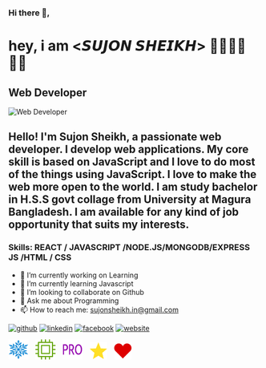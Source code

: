 ### Hi there 👋, 
# hey, i am <𝙎𝙐𝙅𝙊𝙉 𝙎𝙃𝙀𝙄𝙆𝙃> 👨‍💻👨‍💻👨‍💻
## Web Developer
![Web Developer](https://i.ibb.co/kgQV6Bd/Black-belt.jpg)

## Hello! I'm Sujon Sheikh, a passionate web developer. I develop web applications. My core skill is based on JavaScript and I love to do most of the things using JavaScript. I love to make the web more open to the world. I am study bachelor in H.S.S govt collage from University at Magura Bangladesh. I am available for any kind of job opportunity that suits my interests.

### Skills: REACT / JAVASCRIPT /NODE.JS/MONGODB/EXPRESS JS /HTML / CSS

- 🔭 I’m currently working on Learning 
- 🌱 I’m currently learning Javascript 
- 👯 I’m looking to collaborate on Github 
- 💬 Ask me about Programming 
- 📫 How to reach me: sujonsheikh.in@gmail.com 


[<img src='https://cdn.jsdelivr.net/npm/simple-icons@3.0.1/icons/github.svg' alt='github' height='40'>](https://github.com/https://github.com/sujonphero)  [<img src='https://cdn.jsdelivr.net/npm/simple-icons@3.0.1/icons/linkedin.svg' alt='linkedin' height='40'>](https://www.linkedin.com/in/https://www.linkedin.com/in/sujon-sheikh//)  [<img src='https://cdn.jsdelivr.net/npm/simple-icons@3.0.1/icons/facebook.svg' alt='facebook' height='40'>](https://www.facebook.com/https://www.facebook.com/)  [<img src='https://cdn.jsdelivr.net/npm/simple-icons@3.0.1/icons/icloud.svg' alt='website' height='40'>](sujon.in)  

<a href='https://archiveprogram.github.com/'><img src='https://raw.githubusercontent.com/acervenky/animated-github-badges/master/assets/acbadge.gif' width='40' height='40'></a> <a href='https://docs.github.com/en/developers'><img src='https://raw.githubusercontent.com/acervenky/animated-github-badges/master/assets/devbadge.gif' width='40' height='40'></a> <a href='https://github.com/pricing'><img src='https://raw.githubusercontent.com/acervenky/animated-github-badges/master/assets/pro.gif' width='40' height='40'></a> <a href='https://stars.github.com/'><img src='https://raw.githubusercontent.com/acervenky/animated-github-badges/master/assets/starbadge.gif' width='35' height='35'></a> <a href='https://docs.github.com/en/github/supporting-the-open-source-community-with-github-sponsors'><img src='https://raw.githubusercontent.com/acervenky/animated-github-badges/master/assets/sponsorbadge.gif' width='35' height='35'></a> 

